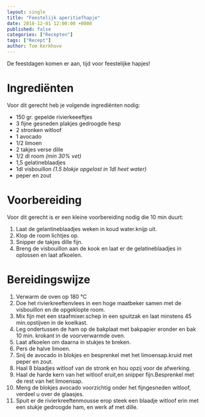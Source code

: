 ```yaml
---
layout: single
title: "Feestelijk aperitiefhapje"
date: 2018-12-01 12:00:00 +0000
published: false
categories: ["Recepten"]
tags: ["Recept"]
author: Tom Kerkhove
---
```


De feestdagen komen er aan, tijd voor feestelijke hapjes!

# Ingrediënten
Voor dit gerecht heb je volgende ingrediënten nodig:

- 150 gr. gepelde rivierkeeeftjes
- 3 fijne gesneden plakjes gedroogde hesp
- 2 stronken witloof
- 1 avocado
- 1/2 limoen
- 2 takjes verse dille
- 1/2 dl room _(min 30% vet)_
- 1,5 gelatineblaadjes
- 1dl visbouillon _(1.5 blokje opgelost in 1dl heet water)_
- peper en zout

# Voorbereiding
Voor dit gerecht is er een kleine voorbereiding nodig die 10 min duurt:
1. Laat de gelantineblaadjes weken in koud water.knijp uit.
2. Klop de room lichtjes op.
3. Snipper de takjes dille fijn.
4. Breng de visbouillon aan de kook en laat er de gelatineblaadjes in oplossen en laat afkoelen.

# Bereidingswijze

1. Verwarm de oven op 180 °C
2. Doe het rivierkreeftenvlees in een hoge maatbeker samen met de visbouillon en de opgeklopte room.
3. Mix fijn met een staafmixer.schep in een spuitzak en laat minstens 45 min.opstijven in de koelkast.
4. Leg ondertussen de ham op de bakplaat met bakpapier eronder  en bak 10 min. krokant in de voorverwarmde oven.
5. Laat afkoelen om daarna in stukjes te breken.
6. Pers de halve limoen.
7. Snij de avocado  in blokjes en besprenkel met het limoensap.kruid met peper en zout.
8. Haal 8 blaadjes witloof van de stronk en hou opzij voor de afwerking.
9. Haal de harde kern van het witloof eruit,en snipper fijn.Besprenkel met de rest van het limoensap.
10. Meng de blokjes avocado voorzichtig onder het fijngesneden witloof, verdeel u over de glaasjes.
11. Spuit er de rivierkreeftenmousse erop steek een blaadje witloof erin met een stukje gedroogde ham, en werk af met dille.